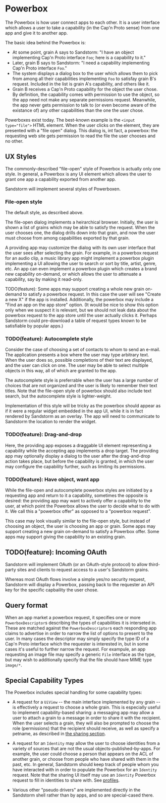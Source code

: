 # Powerbox

The Powerbox is how user connect apps to each other. It is a user interface which allows a user to take a capability (in the Cap'n Proto sense) from one app and give it to another app.

The basic idea behind the Powerbox is:
- At some point, grain A says to Sandstorm: "I have an object implementing Cap'n Proto interface `Foo`; here is a capability to it."
- Later, grain B says to Sandstorm: "I need a capability implementing Cap'n Proto interface `Foo`."
- The system displays a dialog box to the user which allows them to pick from among all their capabilities implementing `Foo` to satisfay grain B's request. Included in the list is grain A's capability, and others like it.
- Grain B receives a Cap'n Proto capability for the object the user chose. By definition, the capability comes with permission to use the object, so the app need not make any separate permissions request. Meanwhile, the app never gets permission to talk to (or even become aware of the existance of) any other capabilities than the one the user chose.

Powerboxes exist today. The best-known example is the `<input type="file">` HTML element. When the user clicks on the element, they are presented with a "file open" dialog. This dialog is, int fact, a powerbox: the requesting web site gets permission to read the file the user chooses and no other.

## UX Styles

The commonly-described "file-open" style of Powerbox is actually only one style. In general, a Powerbox is any UI element which allows the user to grant one app a capability exported from another app.

Sandstorm will implement several styles of Powerboxen.

### File-open style

The default style, as described above.

The file-open dialog implements a heirarchical browser. Initially, the user is shown a list of grains which may be able to satisfy the request. When the user chooses one, the dialog drills down into that grain, and now the user must choose from among capabilities exported by that grain.

A providing app may customize the dialog with its own user interface that the user sees after selecting the grain. For example, in a powerbox request for an audio clip, a music library app might implement a powerbox plugin implementing a UI allowing the user to search or sort by title, artist, genre, etc. An app can even implement a powerbox plugin which creates a brand new capability on-demand, or which allows the user to attenuate a capability, say by making it read-only.

TODO(feature): Some apps may support creating a whole new grain on-demand to satisfy a powerbox request. In this case the user will see "Create a new X" if the app is installed. Additionally, the powerbox may include a "Find an app on the app store" option. (It would be nice to show this option only when we suspect it is relevant, but we should not leak data about the powerbox request to the app store until the user actually clicks it. Perhaps Sandstorm could pre-download a table of request types known to be satisfiable by popular apps.)

### TODO(feature): Autocomplete style

Consider the case of choosing a set of contacts to whom to send an e-mail. The application presents a box where the user may type arbitrary text. When the user does so, possible completions of their text are displayed, and the user can click on one. The user may be able to select multiple objects in this way, all of which are granted to the app.

The autocomplete style is preferrable when the user has a large number of choices that are not organized and the user is likely to remember their text titles. Note that the file-open style of powerbox should also include text search, but the autocomplete style is lighter-weight.

Implementation of this style will be tricky as the powerbox should appear as if it were a regular widget embedded in the app UI, while it is in fact rendered by Sandstorm as an overlay. The app will need to communicate to Sandstorm the location to render the widget.

### TODO(feature): Drag-and-drop

Here, the providing app exposes a draggable UI element representing a capability while the accepting app implements a drop target. The providing app may optionally display a dialog to the user after the drag-and-drop action takes place, but before the capability is granted, in which the user may configure the capability further, such as limiting its permissions.

### TODO(feature): Have object, want app

While the file-open and autocomplete powerbox styles are initiated by a requesting app and return to it a capability, sometimes the opposite is desired: the providing app may want to actively offer a capability to the user, at which point the Powerbox allows the user to decide what to do with it. We call this a "powerbox offer" as opposed to a "powerbox request".

This case may look visually similar to the file-open style, but instead of choosing an object, the user is choosing an app or grain. Some apps may support creating a new grain on-demand to satisfy a Powerbox offer. Some apps may support giving the capability to an existing grain.

## TODO(feature): Incoming OAuth

Sandstorm will implement OAuth (or an OAuth-style protocol) to allow third-party sites and clients to request access to a user's Sandstorm grains.

Whereas most OAuth flows involve a simple yes/no security request, Sandstorm will display a Powerbox, passing back to the requester an API key for the specific capbaility the user chose.

## Query format

When an app market a powerbox request, it specifies one or more `PowerboxDescriptor`s describing the types of capabilities it is interseted in. These are matched against the `PowerboxDescriptor`s each responding app claims to advertise in order to narrow the list of options to present to the user. In many cases the descriptor may simply specify the type ID of a Cap'n Proto interface which the requester is interested in, but in some cases it's useful to further narrow the request. For exampule, an app requesting an image file may specify a generic `File` interface as the type, but may wish to additionally specify that the file should have MIME type `image/*`.

## Special Capability Types

The Powerbox includes special handling for some capability types:

- A request for a `UiView` -- the main interface implemented by any grain -- is effectively a request to choose a whole grain. This is especially useful to implement capability-based sharing: a messaging app may allow a user to attach a grain to a message in order to share it with the recipient. When the user selects a grain, they will also be prompted to choose the role (permissions) that the recipient should receive, as well as specify a petname, as described in [the sharing section](../sharing).

- A request for an `Identity` may allow the user to choose identities from a variety of sources that are not the usual objects-published-by-apps. For example, the user could choose a person that appears on the ACL of another grain, or choose from people who have shared with them in the past, etc. In general, Sandstorm should keep track of people whom you have interacted with in order to populate the Powerbox for an `Identity` request. Note that the sharing UI itself may use an `Identity` Powerbox request to fill in identities to share with. See [profiles](../accounts#profiles).

- Various other "pseudo drivers" are implemented directly in the Sandstorm shell rather than by apps, and so are special-cased there.
